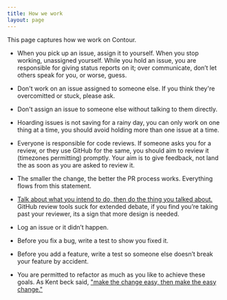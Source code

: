 ```yaml
---
title: How we work
layout: page
---
```


This page captures how we work on Contour.

- When you pick up an issue, assign it to yourself.
When you stop working, unassigned yourself.
While you hold an issue, you are responsible for giving status reports on it; over communicate, don’t let others speak for you, or worse, guess.

- Don't work on an issue assigned to someone else. If you think they're overcomitted or stuck, please ask.

- Don't assign an issue to someone else without talking to them directly.

- Hoarding issues is not saving for a rainy day, you can only work on one thing at a time, you should avoid holding more than one issue at a time.

- Everyone is responsible for code reviews.
If someone asks you for a review, or they use GitHub for the same, you should aim to review it (timezones permitting) promptly.
Your aim is to give feedback, not land the as soon as you are asked to review it.

- The smaller the change, the better the PR process works.
Everything flows from this statement.

- [Talk about what you intend to do, then do the thing you talked about.](https://dave.cheney.net/2019/02/18/talk-then-code)
GitHub review tools suck for extended debate, if you find you’re taking past your reviewer, its a sign that more design is needed.

- Log an issue or it didn’t happen. 

- Before you fix a bug, write a test to show you fixed it.

- Before you add a feature, write a test so someone else doesn’t break your feature by accident. 

- You are permitted to refactor as much as you like to achieve these goals.
As Kent beck said, ["make the change easy, then make the easy change."](https://twitter.com/kentbeck/status/250733358307500032?lang=en)
